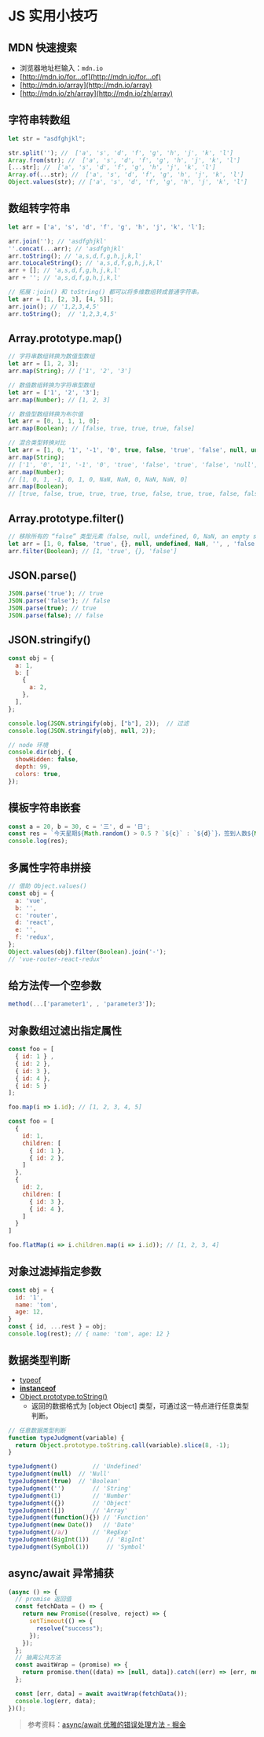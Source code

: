 # JS 实用小技巧

## MDN 快速搜索
- 浏览器地址栏输入：`mdn.io`
- [http://mdn.io/for...of](http://mdn.io/for...of)
- [http://mdn.io/array](http://mdn.io/array)
- [http://mdn.io/zh/array](http://mdn.io/zh/array)
## 字符串转数组
```js
let str = "asdfghjkl";

str.split(''); //  ['a', 's', 'd', 'f', 'g', 'h', 'j', 'k', 'l']
Array.from(str); //  ['a', 's', 'd', 'f', 'g', 'h', 'j', 'k', 'l']
[...str]; //  ['a', 's', 'd', 'f', 'g', 'h', 'j', 'k', 'l']
Array.of(...str); //  ['a', 's', 'd', 'f', 'g', 'h', 'j', 'k', 'l']
Object.values(str); // ['a', 's', 'd', 'f', 'g', 'h', 'j', 'k', 'l']
```
## 数组转字符串
```js
let arr = ['a', 's', 'd', 'f', 'g', 'h', 'j', 'k', 'l'];

arr.join(''); // 'asdfghjkl'
''.concat(...arr); // 'asdfghjkl'
arr.toString(); // 'a,s,d,f,g,h,j,k,l'
arr.toLocaleString(); // 'a,s,d,f,g,h,j,k,l'
arr + []; // 'a,s,d,f,g,h,j,k,l'
arr + ''; // 'a,s,d,f,g,h,j,k,l'
```
```js
// 拓展：join() 和 toString() 都可以将多维数组转成普通字符串。
let arr = [1, [2, 3], [4, 5]];
arr.join(); // '1,2,3,4,5'
arr.toString();  // '1,2,3,4,5'
```
## Array.prototype.map()
```js {3,7,11}
// 字符串数组转换为数值型数组
let arr = [1, 2, 3];
arr.map(String); // ['1', '2', '3']

// 数值数组转换为字符串型数组
let arr = ['1', '2', '3'];
arr.map(Number); // [1, 2, 3]

// 数值型数组转换为布尔值
let arr = [0, 1, 1, 1, 0];
arr.map(Boolean); // [false, true, true, true, false]

// 混合类型转换对比
let arr = [1, 0, '1', '-1', '0', true, false, 'true', 'false', null, undefined, NaN, ''];
arr.map(String);
// ['1', '0', '1', '-1', '0', 'true', 'false', 'true', 'false', 'null', 'undefined', 'NaN', '']
arr.map(Number);
// [1, 0, 1, -1, 0, 1, 0, NaN, NaN, 0, NaN, NaN, 0]
arr.map(Boolean);
// [true, false, true, true, true, true, false, true, true, false, false, false, false]
```
## Array.prototype.filter()
```js
// 移除所有的 “false” 类型元素（false, null, undefined, 0, NaN, an empty string）
let arr = [1, 0, false, 'true', {}, null, undefined, NaN, '', , 'false'];
arr.filter(Boolean); // [1, 'true', {}, 'false']
```
## JSON.parse()
```js {1,2}
JSON.parse('true'); // true
JSON.parse('false'); // false
JSON.parse(true); // true
JSON.parse(false); // false
```
## JSON.stringify()
```js {10,11}
const obj = {
  a: 1,
  b: [
    {
      a: 2,
    },
  ],
};

console.log(JSON.stringify(obj, ["b"], 2));  // 过滤
console.log(JSON.stringify(obj, null, 2));

// node 环境
console.dir(obj, {
  showHidden: false,
  depth: 99,
  colors: true,
});
```
## 模板字符串嵌套
```js
const a = 20, b = 30, c = '三', d = '日';
const res = `今天星期${Math.random() > 0.5 ? `${c}` : `${d}`}，签到人数${Math.random() > 0.5 ? `${a}` : `${b}`}人`;
console.log(res);
```
## 多属性字符串拼接
```js
// 借助 Object.values()
const obj = {
  a: 'vue',
  b: '',
  c: 'router',
  d: 'react',
  e: '',
  f: 'redux',
};
Object.values(obj).filter(Boolean).join('-');
// 'vue-router-react-redux'
```
## 给方法传一个空参数
```js
method(...['parameter1', , 'parameter3']);
```
## 对象数组过滤出指定属性
```js
const foo = [
  { id: 1 } ,
  { id: 2 },
  { id: 3 },
  { id: 4 },
  { id: 5 }
];

foo.map(i => i.id); // [1, 2, 3, 4, 5]
```
```js
const foo = [
  {
    id: 1,
    children: [
      { id: 1 },
      { id: 2 },
    ]
  },
  {
    id: 2,
    children: [
      { id: 3 },
      { id: 4 },
    ]
  }
]

foo.flatMap(i => i.children.map(i => i.id)); // [1, 2, 3, 4]
```
## 对象过滤掉指定参数
```js
const obj = {
  id: '1',
  name: 'tom',
  age: 12,
}
const { id, ...rest } = obj;
console.log(rest); // { name: 'tom', age: 12 }
```
## 数据类型判断

- [typeof](https://mdn.io/zh/typeof)
- [**instanceof**](https://mdn.io/zh/instanceof)
- [Object.prototype.toString()](https://mdn.io/zh/Object.prototype.toString())
  - 返回的数据格式为 [object Object] 类型，可通过这一特点进行任意类型判断。
```js
// 任意数据类型判断
function typeJudgment(variable) {
  return Object.prototype.toString.call(variable).slice(8, -1);
}

typeJudgment()   		// 'Undefined'
typeJudgment(null) 	// 'Null'
typeJudgment(true)  // 'Boolean'
typeJudgment('') 		// 'String'
typeJudgment(1)  		// 'Number'
typeJudgment({}) 		// 'Object'
typeJudgment([]) 		// 'Array'
typeJudgment(function(){}) // 'Function'
typeJudgment(new Date())   // 'Date'
typeJudgment(/a/)		// 'RegExp'
typeJudgment(BigInt(1))		// 'BigInt'
typeJudgment(Symbol(1))		// 'Symbol'
```
## async/await 异常捕获
```js
(async () => {
  // promise 返回值
  const fetchData = () => {
    return new Promise((resolve, reject) => {
      setTimeout(() => {
        resolve("success");
      });
    });
  };
  // 抽离公共方法
  const awaitWrap = (promise) => {
    return promise.then((data) => [null, data]).catch((err) => [err, null]);
  };

  const [err, data] = await awaitWrap(fetchData());
  console.log(err, data);
})();
```
> 参考资料：[async/await 优雅的错误处理方法 - 掘金](https://juejin.cn/post/6844903767129718791#comment)
